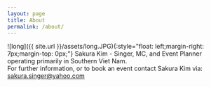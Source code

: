 ```yaml
---
layout: page
title: About
permalink: /about/
---
```

![long]({{ site.url }}/assets/long.JPG){:style="float: left;margin-right: 7px;margin-top: 0px;"}
Sakura Kim - Singer, MC, and Event Planner operating primarily in Southern Viet Nam.<br>
For further information, or to book an event contact Sakura Kim via:
sakura.singer@yahoo.com
